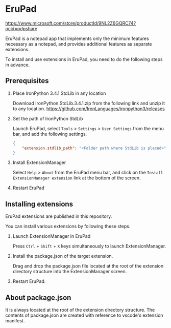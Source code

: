 # EruPad

https://www.microsoft.com/store/productId/9NL2Z6GQRC74?ocid=pdpshare

EruPad is a notepad app that implements only the minimum features necessary as a notepad, and provides additional features as separate extensions.

To install and use extensions in EruPad, you need to do the following steps in advance.

## Prerequisites
1. Place IronPython 3.4.1 StdLib in any location

    Download IronPython.StdLib.3.4.1.zip from the following link and unzip it to any location.
    https://github.com/IronLanguages/ironpython3/releases

1. Set the path of IronPython StdLib

    Launch EruPad, select `Tools` > `Settings` > `User Settings` from the menu bar, and add the following settings.

    ```json
    {
        "extension.stdlib_path": "<Folder path where StdLib is placed>"
    }
    ```

1. Install ExtensionManager

    Select `Help` > `About` from the EruPad menu bar, and click on the `Install ExtensionManager extension` link at the bottom of the screen.

1. Restart EruPad

## Installing extensions

EruPad extensions are published in this repository.

You can install various extensions by following these steps.

1. Launch ExtensionManager in EruPad

    Press `Ctrl` + `Shift` + `X` keys simultaneously to launch ExtensionManager.

1. Install the package.json of the target extension.

    Drag and drop the package.json file located at the root of the extension directory structure into the ExtensionManager screen.

1. Restart EruPad.

## About package.json

It is always located at the root of the extension directory structure.
The contents of package.json are created with reference to vscode's extension manifest.
